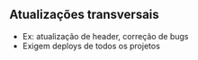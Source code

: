 ## Atualizações transversais

- Ex: atualização de header, correção de bugs
- Exigem deploys de todos os projetos
